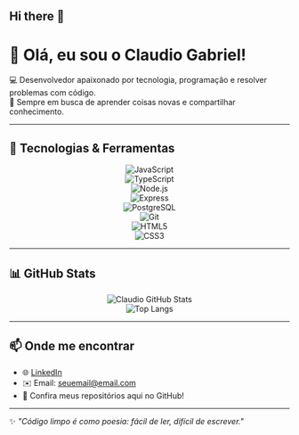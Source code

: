 ## Hi there 👋

# 👋 Olá, eu sou o Claudio Gabriel!

💻 Desenvolvedor apaixonado por tecnologia, programação e resolver problemas com código.  
🚀 Sempre em busca de aprender coisas novas e compartilhar conhecimento.  

---

## 🚀 Tecnologias & Ferramentas
<div align="center">
  
![JavaScript](https://img.shields.io/badge/-JavaScript-05122A?style=flat&logo=javascript)  
![TypeScript](https://img.shields.io/badge/-TypeScript-05122A?style=flat&logo=typescript)  
![Node.js](https://img.shields.io/badge/-Node.js-05122A?style=flat&logo=node.js)  
![Express](https://img.shields.io/badge/-Express-05122A?style=flat&logo=express)  
![PostgreSQL](https://img.shields.io/badge/-PostgreSQL-05122A?style=flat&logo=postgresql)  
![Git](https://img.shields.io/badge/-Git-05122A?style=flat&logo=git)  
![HTML5](https://img.shields.io/badge/-HTML5-05122A?style=flat&logo=html5)  
![CSS3](https://img.shields.io/badge/-CSS3-05122A?style=flat&logo=css3)  

</div>

---

## 📊 GitHub Stats
<div align="center">

![Claudio GitHub Stats](https://github-readme-stats.vercel.app/api?username=Claudio1008&show_icons=true&theme=radical)  
![Top Langs](https://github-readme-stats.vercel.app/api/top-langs/?username=Claudio1008&layout=compact&theme=radical)  

</div>

---

## 📫 Onde me encontrar
- 🌐 [LinkedIn](https:)  
- ✉️ Email: seuemail@email.com  
- 📂 Confira meus repositórios aqui no GitHub!  

---

✨ _"Código limpo é como poesia: fácil de ler, difícil de escrever."_  
